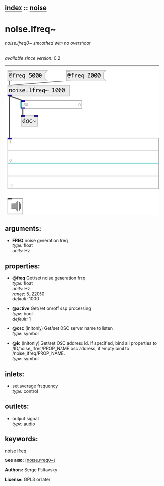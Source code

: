 [index](index.html) :: [noise](category_noise.html)
---

# noise.lfreq~

###### noise.lfreq0~ smoothed with no overshoot

*available since version:* 0.2

---




[![example](../examples/img/noise.lfreq~.jpg)](../examples/pd/noise.lfreq~.pd)



## arguments:

* **FREQ**
noise generation freq<br>
_type:_ float<br>
_units:_ Hz<br>





## properties:

* **@freq** 
Get/set noise generation freq<br>
_type:_ float<br>
_units:_ Hz<br>
_range:_ 5..22050<br>
_default:_ 1000<br>

* **@active** 
Get/set on/off dsp processing<br>
_type:_ bool<br>
_default:_ 1<br>

* **@osc** (initonly)
Get/set OSC server name to listen<br>
_type:_ symbol<br>

* **@id** (initonly)
Get/set OSC address id. If specified, bind all properties to /ID/noise_lfreq/PROP_NAME
osc address, if empty bind to /noise_lfreq/PROP_NAME.<br>
_type:_ symbol<br>



## inlets:

* set average frequency<br>
_type:_ control



## outlets:

* output signal<br>
_type:_ audio



## keywords:

[noise](keywords/noise.html)
[lfreq](keywords/lfreq.html)



**See also:**
[\[noise.lfreq0~\]](noise.lfreq0~.html)




**Authors:** Serge Poltavsky




**License:** GPL3 or later





